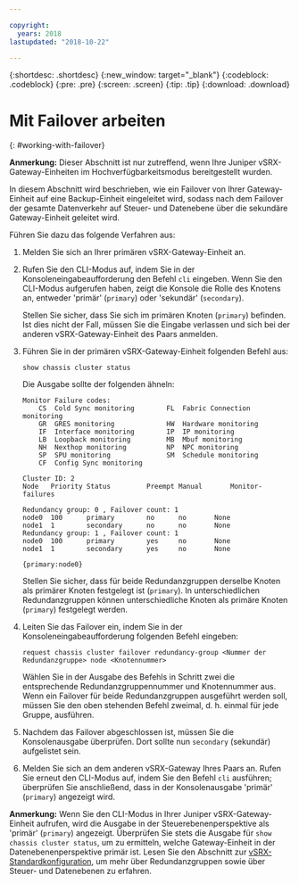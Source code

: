 ```yaml
---

copyright:
  years: 2018
lastupdated: "2018-10-22"

---
```


{:shortdesc: .shortdesc}
{:new_window: target="_blank"}
{:codeblock: .codeblock}
{:pre: .pre}
{:screen: .screen}
{:tip: .tip}
{:download: .download}

# Mit Failover arbeiten
{: #working-with-failover}

**Anmerkung:** Dieser Abschnitt ist nur zutreffend, wenn Ihre Juniper vSRX-Gateway-Einheiten im Hochverfügbarkeitsmodus bereitgestellt wurden.

In diesem Abschnitt wird beschrieben, wie ein Failover von Ihrer Gateway-Einheit auf eine Backup-Einheit eingeleitet wird, sodass nach dem Failover der gesamte Datenverkehr auf Steuer- und Datenebene über die sekundäre Gateway-Einheit geleitet wird.

Führen Sie dazu das folgende Verfahren aus:

1. Melden Sie sich an Ihrer primären vSRX-Gateway-Einheit an.

2. Rufen Sie den CLI-Modus auf, indem Sie in der Konsoleneingabeaufforderung den Befehl `cli` eingeben. Wenn Sie den CLI-Modus aufgerufen haben, zeigt die Konsole die Rolle des Knotens an, entweder 'primär' (`primary`) oder 'sekundär' (`secondary`).

	Stellen Sie sicher, dass Sie sich im primären Knoten (`primary`) befinden. Ist dies nicht der Fall, müssen Sie die Eingabe verlassen und sich bei der anderen vSRX-Gateway-Einheit des Paars anmelden.

2. Führen Sie in der primären vSRX-Gateway-Einheit folgenden Befehl aus:

	```
	show chassis cluster status
	```
	Die Ausgabe sollte der folgenden ähneln:

	```
	Monitor Failure codes:
		CS  Cold Sync monitoring        FL  Fabric Connection monitoring
		GR  GRES monitoring             HW  Hardware monitoring
		IF  Interface monitoring        IP  IP monitoring
		LB  Loopback monitoring         MB  Mbuf monitoring
		NH  Nexthop monitoring          NP  NPC monitoring
		SP  SPU monitoring              SM  Schedule monitoring
		CF  Config Sync monitoring

	Cluster ID: 2
	Node   Priority Status         Preempt Manual   	Monitor-failures

	Redundancy group: 0 , Failover count: 1
	node0  100      primary        no      no       None
	node1  1        secondary      no      no       None
	Redundancy group: 1 , Failover count: 1
	node0  100      primary        yes     no       None
	node1  1        secondary      yes     no       None

	{primary:node0}
	```

	Stellen Sie sicher, dass für beide Redundanzgruppen derselbe Knoten als primärer Knoten festgelegt ist (`primary`). In unterschiedlichen Redundanzgruppen können unterschiedliche Knoten als primäre Knoten (`primary`) festgelegt werden.

3. Leiten Sie das Failover ein, indem Sie in der Konsoleneingabeaufforderung folgenden Befehl eingeben:

	```
	request chassis cluster failover redundancy-group <Nummer der Redundanzgruppe> node <Knotennummer>
	```

	Wählen Sie in der Ausgabe des Befehls in Schritt zwei die entsprechende Redundanzgruppennummer und Knotennummer aus. Wenn ein Failover für beide Redundanzgruppen ausgeführt werden soll, müssen Sie den oben stehenden Befehl zweimal, d. h. einmal für jede Gruppe, ausführen.

4. Nachdem das Failover abgeschlossen ist, müssen Sie die Konsolenausgabe überprüfen. Dort sollte nun `secondary` (sekundär) aufgelistet sein.

5. Melden Sie sich an dem anderen vSRX-Gateway Ihres Paars an. Rufen Sie erneut den CLI-Modus auf, indem Sie den Befehl `cli` ausführen; überprüfen Sie anschließend, dass in der Konsolenausgabe 'primär' (`primary`) angezeigt wird.

**Anmerkung:** Wenn Sie den CLI-Modus in Ihrer Juniper vSRX-Gateway-Einheit aufrufen, wird die Ausgabe in der Steuerebenenperspektive als 'primär' (`primary`) angezeigt. Überprüfen Sie stets die Ausgabe für `show chassis cluster status`, um zu ermitteln, welche Gateway-Einheit in der Datenebenenperspektive primär ist. Lesen Sie den Abschnitt zur [vSRX-Standardkonfiguration](/docs/infrastructure/vsrx?topic=vsrx-understanding-the-vsrx-default-configuration), um mehr über Redundanzgruppen sowie über Steuer- und Datenebenen zu erfahren.
